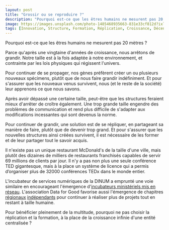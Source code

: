 ```yaml
---
layout: post
title: "Grossir ou se reproduire ?"
description: "Pourquoi est-ce que les êtres humains ne mesurent pas 20 mètres ?"
image: https://images.unsplash.com/photo-1485468935663-831e33cf812d?ixlib=rb-1.2.1&ixid=eyJhcHBfaWQiOjEyMDd9&auto=format&fit=crop&w=1200&q=80
tags: [Innovation, Structure, Formation, Réplication, Croissance, Décentralisation]
---
```


Pourquoi est-ce que les êtres humains ne mesurent pas 20 mètres ?

Parce qu'après une vingtaine d'années de croissance, nous arrêtons de grandir. Notre taille est à la fois adaptée à notre environnement, et contrainte par les lois physiques qui régissent l'univers.

Pour continuer de se propager, nos gènes préfèrent créer un ou plusieurs nouveaux spécimens, plutôt que de nous faire grandir indéfiniment. Et pour s'assurer que les nouveaux venus survivent, nous (et le reste de la société) leur apprenons ce que nous savons.

Après avoir dépassé une certaine taille, peut-être que les structures feraient mieux d'arrêter de croître également. Une trop grande taille engendre des problèmes de communication et rend plus difficile de s'adapter aux modifications incessantes qui sont devenus la norme.

Pour continuer de grandir, une solution est de se répliquer, en partageant sa manière de faire, plutôt que de devenir trop grand. Et pour s'assurer que les nouvelles structures ainsi créées survivent, il est nécessaire de les former et de leur partager tout le savoir acquis.

Il n'existe pas un unique restaurant McDonald's de la taille d'une ville, mais plutôt des dizaines de milliers de restaurants franchisés capables de servir 69 millions de clients par jour. Il n'y a pas non plus une seule conférence TED gigantesque, mais à la place un système de licence qui a permis d’organiser plus de 32000 conférences TEDx dans le monde entier.

L'incubateur de services numériques de la DINUM a emprunté une voie similaire en encourageant l'émergence d'[incubateurs ministériels mis en réseau](https://beta.gouv.fr/incubateurs/). L'association Data for Good favorise aussi l'émergence de chapitres [régionaux](https://www.meetup.com/fr-FR/Data-for-Good-Provence/) [indépendants](https://www.meetup.com/fr-FR/Data-for-Good-Grenoble/) pour continuer à réaliser plus de projets tout en restant à taille humaine.

Pour bénéficier pleinement de la multitude, pourquoi ne pas choisir la réplication et la formation, à la place de la croissance infinie d'une entité centralisée ?
